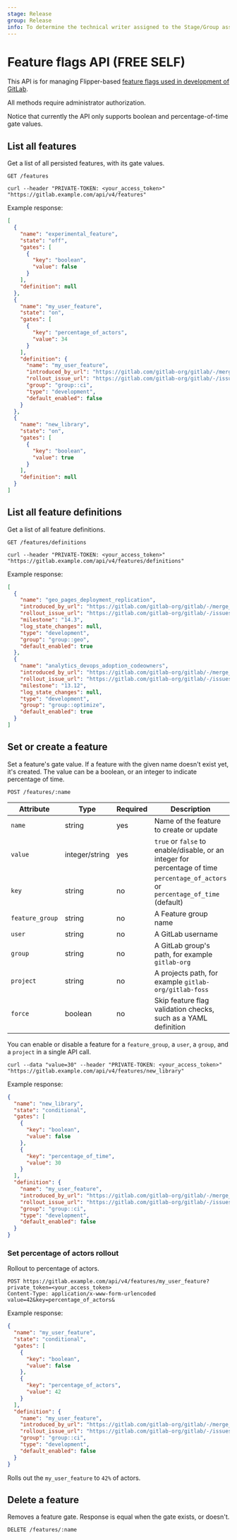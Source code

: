 ```yaml
---
stage: Release
group: Release
info: To determine the technical writer assigned to the Stage/Group associated with this page, see https://about.gitlab.com/handbook/engineering/ux/technical-writing/#assignments
---
```


# Feature flags API **(FREE SELF)**

This API is for managing Flipper-based [feature flags used in development of GitLab](../development/feature_flags/index.md).

All methods require administrator authorization.

Notice that currently the API only supports boolean and percentage-of-time gate
values.

## List all features

Get a list of all persisted features, with its gate values.

```plaintext
GET /features
```

```shell
curl --header "PRIVATE-TOKEN: <your_access_token>" "https://gitlab.example.com/api/v4/features"
```

Example response:

```json
[
  {
    "name": "experimental_feature",
    "state": "off",
    "gates": [
      {
        "key": "boolean",
        "value": false
      }
    ],
    "definition": null
  },
  {
    "name": "my_user_feature",
    "state": "on",
    "gates": [
      {
        "key": "percentage_of_actors",
        "value": 34
      }
    ],
    "definition": {
      "name": "my_user_feature",
      "introduced_by_url": "https://gitlab.com/gitlab-org/gitlab/-/merge_requests/40880",
      "rollout_issue_url": "https://gitlab.com/gitlab-org/gitlab/-/issues/244905",
      "group": "group::ci",
      "type": "development",
      "default_enabled": false
    }
  },
  {
    "name": "new_library",
    "state": "on",
    "gates": [
      {
        "key": "boolean",
        "value": true
      }
    ],
    "definition": null
  }
]
```

## List all feature definitions

Get a list of all feature definitions.

```plaintext
GET /features/definitions
```

```shell
curl --header "PRIVATE-TOKEN: <your_access_token>" "https://gitlab.example.com/api/v4/features/definitions"
```

Example response:

```json
[
  {
    "name": "geo_pages_deployment_replication",
    "introduced_by_url": "https://gitlab.com/gitlab-org/gitlab/-/merge_requests/68662",
    "rollout_issue_url": "https://gitlab.com/gitlab-org/gitlab/-/issues/337676",
    "milestone": "14.3",
    "log_state_changes": null,
    "type": "development",
    "group": "group::geo",
    "default_enabled": true
  },
  {
    "name": "analytics_devops_adoption_codeowners",
    "introduced_by_url": "https://gitlab.com/gitlab-org/gitlab/-/merge_requests/59874",
    "rollout_issue_url": "https://gitlab.com/gitlab-org/gitlab/-/issues/328542",
    "milestone": "13.12",
    "log_state_changes": null,
    "type": "development",
    "group": "group::optimize",
    "default_enabled": true
  }
]
```

## Set or create a feature

Set a feature's gate value. If a feature with the given name doesn't exist yet,
it's created. The value can be a boolean, or an integer to indicate
percentage of time.

```plaintext
POST /features/:name
```

| Attribute | Type | Required | Description |
| --------- | ---- | -------- | ----------- |
| `name` | string | yes | Name of the feature to create or update |
| `value` | integer/string | yes | `true` or `false` to enable/disable, or an integer for percentage of time |
| `key` | string | no | `percentage_of_actors` or `percentage_of_time` (default) |
| `feature_group` | string | no | A Feature group name |
| `user` | string | no | A GitLab username |
| `group` | string | no | A GitLab group's path, for example `gitlab-org` |
| `project` | string | no | A projects path, for example `gitlab-org/gitlab-foss` |
| `force` | boolean | no | Skip feature flag validation checks, such as a YAML definition |

You can enable or disable a feature for a `feature_group`, a `user`,
a `group`, and a `project` in a single API call.

```shell
curl --data "value=30" --header "PRIVATE-TOKEN: <your_access_token>" "https://gitlab.example.com/api/v4/features/new_library"
```

Example response:

```json
{
  "name": "new_library",
  "state": "conditional",
  "gates": [
    {
      "key": "boolean",
      "value": false
    },
    {
      "key": "percentage_of_time",
      "value": 30
    }
  ],
  "definition": {
    "name": "my_user_feature",
    "introduced_by_url": "https://gitlab.com/gitlab-org/gitlab/-/merge_requests/40880",
    "rollout_issue_url": "https://gitlab.com/gitlab-org/gitlab/-/issues/244905",
    "group": "group::ci",
    "type": "development",
    "default_enabled": false
  }
}
```

### Set percentage of actors rollout

Rollout to percentage of actors.

```plaintext
POST https://gitlab.example.com/api/v4/features/my_user_feature?private_token=<your_access_token>
Content-Type: application/x-www-form-urlencoded
value=42&key=percentage_of_actors&
```

Example response:

```json
{
  "name": "my_user_feature",
  "state": "conditional",
  "gates": [
    {
      "key": "boolean",
      "value": false
    },
    {
      "key": "percentage_of_actors",
      "value": 42
    }
  ],
  "definition": {
    "name": "my_user_feature",
    "introduced_by_url": "https://gitlab.com/gitlab-org/gitlab/-/merge_requests/40880",
    "rollout_issue_url": "https://gitlab.com/gitlab-org/gitlab/-/issues/244905",
    "group": "group::ci",
    "type": "development",
    "default_enabled": false
  }
}
```

Rolls out the `my_user_feature` to `42%` of actors.

## Delete a feature

Removes a feature gate. Response is equal when the gate exists, or doesn't.

```plaintext
DELETE /features/:name
```
